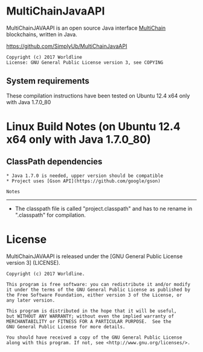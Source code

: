 MultiChainJavaAPI
==========

MultiChainJAVAAPI is an open source Java interface [MultiChain](http://www.multichain.com/) blockchains, written in Java.

https://github.com/SimplyUb/MultiChainJavaAPI

    Copyright (c) 2017 Worldline
    License: GNU General Public License version 3, see COPYING

	
	
System requirements
-------------------

These compilation instructions have been tested on Ubuntu 12.4 x64 only with Java 1.7.0_80


Linux Build Notes (on Ubuntu 12.4 x64 only with Java 1.7.0_80)
=================

ClassPath dependencies
--------------------

    * Java 1.7.0 is needed, upper version should be compatible
	* Project uses [Gson API](https://github.com/google/gson)

	Notes
-----

* The classpath file is called "project.classpath" and has to ne rename in ".classpath" for compilation.

License
==========

MultiChainJAVAAPI is released under the [GNU General Public License version 3] (LICENSE).

```
Copyright (c) 2017 Worldline.

This program is free software: you can redistribute it and/or modify
it under the terms of the GNU General Public License as published by
the Free Software Foundation, either version 3 of the License, or
any later version.

This program is distributed in the hope that it will be useful,
but WITHOUT ANY WARRANTY; without even the implied warranty of
MERCHANTABILITY or FITNESS FOR A PARTICULAR PURPOSE.  See the
GNU General Public License for more details.

You should have received a copy of the GNU General Public License
along with this program. If not, see <http://www.gnu.org/licenses/>.
```